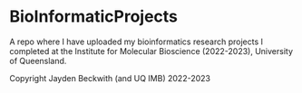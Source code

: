 # BioInformaticProjects

A repo where I have uploaded my bioinformatics research projects I completed at the Institute for Molecular Bioscience (2022-2023), University of Queensland. 

Copyright Jayden Beckwith (and UQ IMB) 2022-2023
